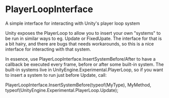 # PlayerLoopInterface
A simple interface for interacting with Unity's player loop system

Unity exposes the PlayerLoop to allow you to insert your own "systems" to be run in similar ways to eg. Update or FixedUpate.
The interface for that is a bit hairy, and there are bugs that needs workarounds, so this is a nice interface for interacting with that system.

In essence, use PlayerLoopInterface.InsertSystemBefore/After to have a callback be executed every frame, before or after some built-in system.
The built-in systems live in UnityEngine.Experimental.PlayerLoop, so if you want to insert a system to run just before Update, call:

PlayerLoopInterface.InsertSystemBefore(typeof(MyType), MyMethod, typeof(UnityEngine.Experimental.PlayerLoop.Update);